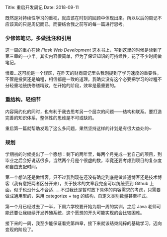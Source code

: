 Title: 重启开发周记
Date: 2018-09-11

既然是对持续性学习的重视，就应该在时刻的回顾中体现出来。所以以后的周记不应该真的只是周记而已，而要结合我之前写的每一篇进行思考。

### 少修饰笔记，多做批注和引用
这一周的重心在读 *Flask Web Development* 这本书上，写到这里的时候是读到了第三章的一小半。其实内容很简单，但为了保证知识的可持续性，花了不少时间做笔记。

慢着…这可能是一个误区，在昨天的财商周记里头我刚提到了学习速度的重要性，不管是投资还是编程，相信都是一致的道理。我确实没有这个必要把学习的过程不分轻重地统统修缮精致，在开始的阶段，效率是最重要的。

### 重结构，轻细节
内容简约化的同时，也有利于我去思考另一个层次的问题——结构和联系。要打造完善的知识体系，整体性的思维是不可或缺的。

重启第一篇就帮助发现了这么多问题，果然坚持这样的计划是有很大益处的~

### 规划
学期初的时候提出了一个愿想：剩下的两年里，每两个月完成一套自己的项目，到毕业之后会好说话很多。当然两个月是个很虚的数，毕竟还要考虑到项目的复杂度和自由支配时间。

第一个想法还是做博客。只不过我到现在还没有确定到底是做普通博客还是技术博客（我有意把两者区分开来），关于技术的文章我完全可以统统丢到 Github 上面，似乎也没什么不合适……不过我还是暂时放下具体的内容需求的考虑，只需要做成通用型的，采用 categorize + tag 的结构，自定义类别数量甚至样式。

第一个月已经过去了一半，下周六学校要开始为期一周的实训，之后 Java 老师可能还要让我继续开发养殖系统，这个愿想的开头可能实现的会比较困难。

接下来的一周，我至少能保证看完第四章，接下来就该结束纯粹的基础学习，迈向变现的阶段了。